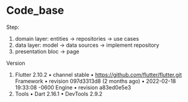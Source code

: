 # Code_base
Step:
 1. domain layer:
    entities -> repositories -> use cases
 2. data layer:
    model -> data sources -> implement repository
 3. presentation
    bloc -> page

Version
1. Flutter 2.10.2 • channel stable • https://github.com/flutter/flutter.git
   Framework • revision 097d3313d8 (2 months ago) • 2022-02-18 19:33:08 -0600
   Engine • revision a83ed0e5e3
2. Tools • Dart 2.16.1 • DevTools 2.9.2
